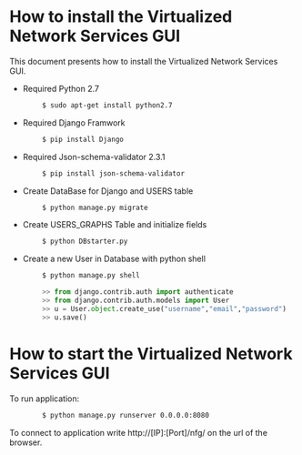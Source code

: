# How to install the Virtualized Network Services GUI

This document presents how to install the Virtualized Network Services GUI.

* Required Python 2.7
```sh
        $ sudo apt-get install python2.7
```

* Required Django Framwork
```sh
        $ pip install Django
```

* Required Json-schema-validator 2.3.1

```sh
        $ pip install json-schema-validator
```
* Create DataBase for Django and USERS table

```sh
        $ python manage.py migrate
```

* Create USERS_GRAPHS Table and initialize fields    
```sh
        $ python DBstarter.py
```

* Create a new User in Database with python shell

```sh
        $ python manage.py shell
```
```python
        >> from django.contrib.auth import authenticate
        >> from django.contrib.auth.models import User
        >> u = User.object.create_use("username","email","password")
        >> u.save()
```


# How to start the Virtualized Network Services GUI

To run application:
```sh
        $ python manage.py runserver 0.0.0.0:8080
```

To connect to application write http://[IP]:[Port]/nfg/ on the url of the browser.
